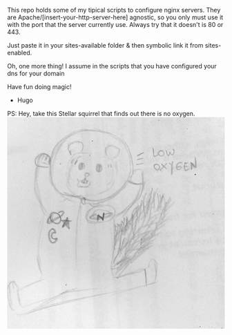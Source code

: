 This repo holds some of my tipical scripts to configure nginx servers.
They are Apache/[insert-your-http-server-here] agnostic, so you only must use it with the port that the server currently use. Always try that it doesn't is 80 or 443.

Just paste it in your sites-available folder & then symbolic link it from sites-enabled.

Oh, one more thing! I assume in the scripts that you have configured your dns for your domain

Have fun doing magic!
- Hugo

PS: Hey, take this Stellar squirrel that finds out there is no oxygen.
![alt tag](https://raw.githubusercontent.com/hdf1986/nginx-magic/master/squirrel.jpeg)
